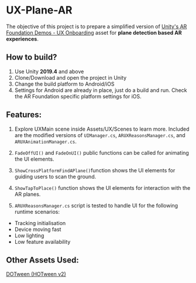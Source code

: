 # UX-Plane-AR
The objective of this project is to prepare a simplified version of [Unity's AR Foundation Demos - UX Onboarding](https://assetstore.unity.com/packages/templates/ar-foundation-demos-onboarding-ux-164766) asset for **plane detection based AR experiences**. 

## How to build?
1. Use Unity **2019.4** and above
2. Clone/Download and open the project in Unity
3. Change the build platform to Android/iOS
4. Settings for Android are already in place, just do a build and run. Check the AR Foundation specific platform settings for iOS.

## Features:
1. Explore UXMain scene inside Assets/UX/Scenes to learn more. Included are the modified versions of `UIManager.cs`, `ARUXReasonsManager.cs`, and `ARUXAnimationManager.cs`.
2. `FadeOffUI()` and `FadeOnUI()` public functions can be called for animating the UI elements.  
3. `ShowCrossPlatformFindAPlane()`function shows the UI elements for guiding users to scan the ground. 
4. `ShowTapToPlace()` function shows the UI elements for interaction with the AR planes. 

5. `ARUXReasonsManager.cs` script is tested to handle UI for the following runtime scenarios:
- Tracking initialisation
- Device moving fast
- Low lighting
- Low feature availability

## Other Assets Used:
[DOTween (HOTween v2)](https://assetstore.unity.com/packages/tools/animation/dotween-hotween-v2-27676)


